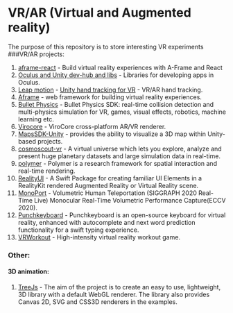 # VR/AR (Virtual and Augmented reality)
The purpose of this repository is to store interesting VR experiments
###VR/AR projects:
1. [aframe-react](https://github.com/supermedium/aframe-react) - Build virtual reality experiences with A-Frame and React
1. [Oculus and Unity dev-hub and libs](https://developer.oculus.com/downloads/package/oculus-developer-hub-mac/) - Libraries for developing apps in Oculus.
1. [Leap motion](https://github.com/leapmotion/UnityModules) - [Unity hand tracking for VR](https://developer.leapmotion.com/unity/) - VR/AR hand tracking.
1. [Aframe](https://github.com/aframevr/aframe) - web framework for building virtual reality experiences.
1. [Bullet Physics](https://github.com/bulletphysics/bullet3) - Bullet Physics SDK: real-time collision detection and multi-physics simulation for VR, games, visual effects, robotics, machine learning etc.
1. [Virocore](https://github.com/viromedia/virocore) - ViroCore cross-platform AR/VR renderer.
1. [MapsSDK-Unity](https://github.com/microsoft/MapsSDK-Unity) - provides the ability to visualize a 3D map within Unity-based projects.
1. [cosmoscout-vr](https://github.com/cosmoscout/cosmoscout-vr) - A virtual universe which lets you explore, analyze and present huge planetary datasets and large simulation data in real-time.
1. [polymer](https://github.com/ddiakopoulos/polymer) - Polymer is a research framework for spatial interaction and real-time rendering.
1. [RealityUI](https://github.com/maxxfrazer/RealityUI) - A Swift Package for creating familiar UI Elements in a RealityKit rendered Augmented Reality or Virtual Reality scene.
1. [MonoPort](https://github.com/Project-Splinter/MonoPort) - Volumetric Human Teleportation (SIGGRAPH 2020 Real-Time Live) Monocular Real-Time Volumetric Performance Capture(ECCV 2020).
1. [Punchkeyboard](https://github.com/rjth/Punchkeyboard) - Punchkeyboard is an open-source keyboard for virtual reality, enhanced with autocomplete and next word prediction functionality for a swift typing experience.
1. [VRWorkout](https://github.com/mgschwan/VRWorkout) - High-intensity virtual reality workout game.
### Other:
#### 3D animation:
1. [TreeJs](https://github.com/mrdoob/three.js/) - The aim of the project is to create an easy to use, lightweight, 3D library with a default WebGL renderer. The library also provides Canvas 2D, SVG and CSS3D renderers in the examples.